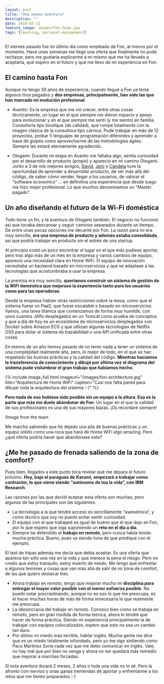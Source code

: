 ```yaml
---
layout: post
title: "Una nueva aventura"
description: ""
date: 2018-02-11
feature_image: images/fon-team.jpg
tags: [learning, personal-management]
---
```


El viernes pasado fue mi último día como empleado de Fon, al menos por el momento. Hace unas semanas me llegó una oferta que finalmente no pude rechazar, pero me gustaría explicarme a mi mismo qué me ha llevado a aceptarla, qué espero en el futuro y qué me llevo de mi experiencia en Fon.

<!--more-->

## El camino hasta Fon

Aunque no tengo 30 años de experiencia, cuando llegué a Fon ya tenía algunos tiros pegados y **dos empresas, principalmente, han sido las que han marcado mi evolución profesional**.

* Avantic: Es la empresa que me vió crecer, entre otras cosas técnicamente, un lugar en el que siempre me dieron espacio y apoyo para evolucionar y en el que siempre me sentí (y me siento) en familia. Consultoría tipo boutique (de calidad), que rompe totalmente con la imagen clásica de la consultora tipo cárnica. Pude trabajar en más de 12 proyectos, probar 5 lenguajes de programación diferentes y aprender a base de golpes como aprovecharme de las metodologías ágiles. Siempre les estaré eternamente agradecido.

* Otogami: Durante mi etapa en Avantic me faltaba algo, sentía curiosidad por el desarrollo de producto (propio) y apareció en mi camino Otogami. Junto a 3 de mis mejores amigos, [David](https://twitter.com/david_bonilla), [Jero](https://twitter.com/jerolba) y [Candela](https://twitter.com/candelamd) tuve la oportunidad de aprender a desarrollar producto, de ver más allá del código, de saber cómo vender, llegar a los usuarios, de valorar el “software economics” … en definitiva una experiencia que desde luego me hizo mejor profesional. Lo que muchos denominamos un “Master pagado”.

## Un año diseñando el futuro de la Wi-Fi doméstica

Todo tiene un fin, y la aventura de Otogami también. El negocio no funcionó así que tocaba descansar y seguir caminos separados durante un tiempo. De entre unas pocas opciones me decanté por Fon. La razón para mi era muy sencilla, **era una empresa de producto y además estaba consolidada**, así que podría trabajar en producto sin el estrés de una startup.

Al principio costó un poco encontrar el lugar en el que más pudiese aportar, pero tras algo más de un mes en la empresa y varios cambios de equipo, apareció una necesidad clara en Home WiFi. El equipo de innovación necesitaba un backend basado en microservicios y que se adaptase a las tecnologías que acostumbraba a usar la empresa.

La premisa era muy sencilla, **queríamos construir un sistema de gestión de la WiFi doméstica que mejorase la experiencia tanto para los usuarios como para las operadoras**.

Desde la empresa habían otras restricciones sobre la mesa, como que el sistema fuese un PaaS, que fuese escalable o basado en microservicios. Vamos, una tarea titánica que comenzamos de forma muy humilde, con unos cuantos JARs desplegados en un Tomcat como prueba de conceptos y que a día de hoy es un ecosistema de microservicios desplegados con Docker sobre Amazon ECS y que utilizan algunas tecnologías de Netflix OSS para dotar al sistema de trazabilidad o una API unificada entre otras cosas.

En menos de un año hemos pasado de no tener nada a tener un sistema de una complejidad realmente alta, pero, lo mejor de todo, en el que se han respetado las buenas prácticas y la calidad del código. **Mientras hacíamos la transferencia de conocimiento y dibujé por última vez el diagrama del sistema pude vislumbrar el gran trabajo que habíamos hecho.**

{% include image_full.html imageurl="/images/fon-architecture.jpg" title="Arquitectura de Home WiFi" caption="Casi nos falta pared para dibujar toda la arquitectura del sistema :-)" %}

**Pero nada de eso hubiese sido posible sin un equipo a la altura. Esa es la parte que más me duele abandonar de Fon**. Un lugar en el que la calidad de sus profesionales es una de sus mayores bazas. ¡Os recordaré siempre!

!Image from the team

Me marcho sabiendo que he dejado una pila de buenas prácticas y un equipo sólido como una roca que hará de Home WiFi algo amazing. Pero ¿qué oferta podría hacer que abandonase esto?

## ¿Me he pasado de frenada saliendo de la zona de comfort?

Pues bien, llegados a este punto toca revelar qué me depara el futuro próximo. **Hoy, bajo el paraguas de Karumi, empezaré a trabajar como contractor, lo que viene siendo “autónomo de toa la vida”, con IBM Research**.

Las razones por las que decidí aceptar esta oferta son muchas, pero algunas de las principales son las siguientes.

* La tecnología a la que tendré acceso es sencillamente “awesómica”, y como técnico que soy no puedo evitar sentir curiosidad.
* El equipo con el que trabajaré es igual de bueno que el que dejo en Fon, por lo que espero que siga suponiendo un **reto en el día a día**.
* Siempre he defendido el **trabajo en remoto**, pero nunca había tenido mucha práctica. Bueno, pues va siendo hora de que predique con el ejemplo.

El test de tripas además me decía que debía aceptar. Es una oferta que aparece tan sólo una vez en la vida y que merece la pena el riesgo. Pero no creáis que estoy tranquilo, estoy muerto de miedo. Me tengo que enfrentar a algunos temores y cosas que van más allá de salir de mi zona de comfort, de las que quiero destacar tres.

* Ahora trabajo en remoto, tengo que mejorar mucho mi **disciplina para entregar el mayor valor posible con el menor esfuerzo posible**. No puedo estar procrastinando, aunque no es eso lo que me preocupa, es el hacer muchas horas de más de forma innecesaria lo que realmente me preocupa.
* La idiosincracia del trabajo en remoto. Conozco bien como se trabaja en remoto, pero en gran medida de forma teórica, ahora lo tendré que hacer de forma práctica. Siendo mi experiencia principalmente la de trabajar con equipos colocalizados, espero que esto no sea un cambio tan duro.
* Por último mi miedo más terrible, hablar inglés. Mucha gente me dice que es un miedo totalmente infundado, pero yo me sigo sintiendo como Paco Martinez Soria cada vez que me debo comunicar en inglés. Vale, no hay mal que por bien no venga y ahora no me quedará más remedio que mejorar a marchas forzadas.

Si esta aventura durará 2 meses, 2 años o toda una vida no lo sé. Pero la afronto con nervios y unas ganas tremendas de aportar y enfrentarme a los retos que me tienen preparados :-)